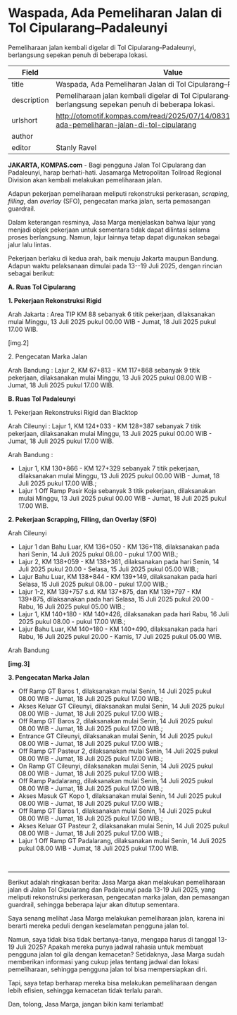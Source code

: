 # Waspada, Ada Pemeliharan Jalan di Tol Cipularang–Padaleunyi

Pemeliharaan jalan kembali digelar di Tol Cipularang–Padaleunyi, berlangsung sepekan penuh di beberapa lokasi.

| Field       | Value                                                       |
|-------------|-------------------------------------------------------------|
| title       | Waspada, Ada Pemeliharan Jalan di Tol Cipularang–Padaleunyi |
| description | Pemeliharaan jalan kembali digelar di Tol Cipularang–Padaleunyi, berlangsung sepekan penuh di beberapa lokasi. |
| urlshort    | http://otomotif.kompas.com/read/2025/07/14/083100015/waspada-ada-pemeliharan-jalan-di-tol-cipularang |
| author      |  |
| editor      | Stanly Ravel |

**JAKARTA, KOMPAS.com** - Bagi pengguna Jalan Tol Cipularang dan Padaleunyi, harap berhati-hati. Jasamarga Metropolitan Tollroad Regional Division akan kembali melakukan pemeliharaan jalan.

Adapun pekerjaan pemeliharaan meliputi rekonstruksi perkerasan, *scraping, filling*, dan *overlay* (SFO), pengecatan marka jalan, serta pemasangan guardrail.

Dalam keterangan resminya, Jasa Marga menjelaskan bahwa lajur yang menjadi objek pekerjaan untuk sementara tidak dapat dilintasi selama proses berlangsung. Namun, lajur lainnya tetap dapat digunakan sebagai jalur lalu lintas.

Pekerjaan berlaku di kedua arah, baik menuju Jakarta maupun Bandung. Adapun waktu pelaksanaan dimulai pada 13--19 Juli 2025, dengan rincian sebagai berikut:

**A. Ruas Tol Cipularang**

**1. Pekerjaan Rekonstruksi Rigid**

Arah Jakarta : Area TIP KM 88 sebanyak 6 titik pekerjaan, dilaksanakan mulai Minggu, 13 Juli 2025 pukul 00.00 WIB - Jumat, 18 Juli 2025 pukul 17.00 WIB.

\[img.2\]

2\. Pengecatan Marka Jalan

Arah Bandung : Lajur 2, KM 67+813 - KM 117+868 sebanyak 9 titik pekerjaan, dilaksanakan mulai Minggu, 13 Juli 2025 pukul 08.00 WIB - Jumat, 18 Juli 2025 pukul 17.00 WIB.

**B. Ruas Tol Padaleunyi**

1\. Pekerjaan Rekonstruksi Rigid dan Blacktop

Arah Cileunyi : Lajur 1, KM 124+033 - KM 128+387 sebanyak 7 titik pekerjaan, dilaksanakan mulai Minggu, 13 Juli 2025 pukul 00.00 WIB - Jumat, 18 Juli 2025 pukul 17.00 WIB.

Arah Bandung :

- Lajur 1, KM 130+866 - KM 127+329 sebanyak 7 titik pekerjaan, dilaksanakan mulai Minggu, 13 Juli 2025 pukul 00.00 WIB - Jumat, 18 Juli 2025 pukul 17.00 WIB.;
- Lajur 1 Off Ramp Pasir Koja sebanyak 3 titik pekerjaan, dilaksanakan mulai Minggu, 13 Juli 2025 pukul 00.00 WIB - Jumat, 18 Juli 2025 pukul 17.00 WIB.

**2. Pekerjaan Scrapping, Filling, dan Overlay (SFO)**

Arah Cileunyi

- Lajur 1 dan Bahu Luar, KM 136+050 - KM 136+118, dilaksanakan pada hari Senin, 14 Juli 2025 pukul 08.00 - pukul 17.00 WIB.;
- Lajur 2, KM 138+059 - KM 138+361, dilaksanakan pada hari Senin, 14 Juli 2025 pukul 20.00 - Selasa, 15 Juli 2025 pukul 05.00 WIB.;
- Lajur Bahu Luar, KM 138+844 - KM 139+149, dilaksanakan pada hari Selasa, 15 Juli 2025 pukul 08.00 - pukul 17.00 WIB.;
- Lajur 1-2, KM 139+757 s.d. KM 137+875, dan KM 139+797 - KM 139+875, dilaksanakan pada hari Selasa, 15 Juli 2025 pukul 20.00 - Rabu, 16 Juli 2025 pukul 05.00 WIB.;
- Lajur 1, KM 140+180 - KM 140+426, dilaksanakan pada hari Rabu, 16 Juli 2025 pukul 08.00 - pukul 17.00 WIB.;
- Lajur Bahu Luar, KM 140+180 - KM 140+490, dilaksanakan pada hari Rabu, 16 Juli 2025 pukul 20.00 - Kamis, 17 Juli 2025 pukul 05.00 WIB.

Arah Bandung

****\[img.3\]****

**3. Pengecatan Marka Jalan**

- Off Ramp GT Baros 1, dilaksanakan mulai Senin, 14 Juli 2025 pukul 08.00 WIB - Jumat, 18 Juli 2025 pukul 17.00 WIB.;
- Akses Keluar GT Cileunyi, dilaksanakan mulai Senin, 14 Juli 2025 pukul 08.00 WIB - Jumat, 18 Juli 2025 pukul 17.00 WIB.;
- Off Ramp GT Baros 2, dilaksanakan mulai Senin, 14 Juli 2025 pukul 08.00 WIB - Jumat, 18 Juli 2025 pukul 17.00 WIB.;
- Entrance GT Cileunyi, dilaksanakan mulai Senin, 14 Juli 2025 pukul 08.00 WIB - Jumat, 18 Juli 2025 pukul 17.00 WIB.;
- Off Ramp GT Pasteur 2, dilaksanakan mulai Senin, 14 Juli 2025 pukul 08.00 WIB - Jumat, 18 Juli 2025 pukul 17.00 WIB.;
- On Ramp GT Cileunyi, dilaksanakan mulai Senin, 14 Juli 2025 pukul 08.00 WIB - Jumat, 18 Juli 2025 pukul 17.00 WIB.;
- Off Ramp Padalarang, dilaksanakan mulai Senin, 14 Juli 2025 pukul 08.00 WIB - Jumat, 18 Juli 2025 pukul 17.00 WIB.;
- Akses Masuk GT Kopo 1, dilaksanakan mulai Senin, 14 Juli 2025 pukul 08.00 WIB - Jumat, 18 Juli 2025 pukul 17.00 WIB.;
- Off Ramp GT Baros 1, dilaksanakan mulai Senin, 14 Juli 2025 pukul 08.00 WIB - Jumat, 18 Juli 2025 pukul 17.00 WIB.;
- Akses Keluar GT Pasteur 2, dilaksanakan mulai Senin, 14 Juli 2025 pukul 08.00 WIB - Jumat, 18 Juli 2025 pukul 17.00 WIB.;
- Lajur 1 Off Ramp GT Padalarang, dilaksanakan mulai Senin, 14 Juli 2025 pukul 08.00 WIB - Jumat, 18 Juli 2025 pukul 17.00 WIB.

 

---
Berikut adalah ringkasan berita: Jasa Marga akan melakukan pemeliharaan jalan di Jalan Tol Cipularang dan Padaleunyi pada 13-19 Juli 2025, yang meliputi rekonstruksi perkerasan, pengecatan marka jalan, dan pemasangan guardrail, sehingga beberapa lajur akan ditutup sementara.



Saya senang melihat Jasa Marga melakukan pemeliharaan jalan, karena ini berarti mereka peduli dengan keselamatan pengguna jalan tol.

 Namun, saya tidak bisa tidak bertanya-tanya, mengapa harus di tanggal 13-19 Juli 2025? Apakah mereka punya jadwal rahasia untuk membuat pengguna jalan tol gila dengan kemacetan? Setidaknya, Jasa Marga sudah memberikan informasi yang cukup jelas tentang jadwal dan lokasi pemeliharaan, sehingga pengguna jalan tol bisa mempersiapkan diri.

 Tapi, saya tetap berharap mereka bisa melakukan pemeliharaan dengan lebih efisien, sehingga kemacetan tidak terlalu parah.

 Dan, tolong, Jasa Marga, jangan bikin kami terlambat!
